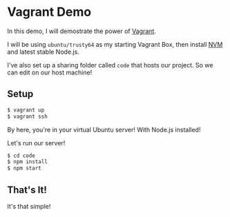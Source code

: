 # Vagrant Demo

In this demo, I will demostrate the power of [Vagrant](https://www.vagrantup.com/).

I will be using `ubuntu/trusty64` as my starting Vagrant Box, then install [NVM](https://github.com/creationix/nvm) and latest stable Node.js.

I've also set up a sharing folder called `code` that hosts our project. So we can edit on our host machine!

## Setup

```bash
$ vagrant up
$ vagrant ssh
```

By here, you're in your virtual Ubuntu server! With Node.js installed!

Let's run our server!

```bash
$ cd code
$ npm install
$ npm start
```

## That's It!

It's that simple!
